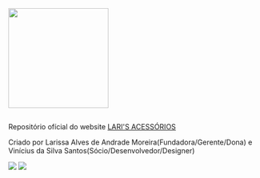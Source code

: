 <div class='body'>
  <img width="200px" src="https://laris-acessorios.netlify.app/imgs/Logo.webp">
  <h2></h2>
  <p>Repositório ofícial do website <a href="https://laris-acessorios.netlify.app/" target='_blank'>LARI'S ACESSÓRIOS</a></p>
  <p>Criado por Larissa Alves de Andrade Moreira(Fundadora/Gerente/Dona) e Vinícius da Silva Santos(Sócio/Desenvolvedor/Designer)</p>
  <a href="https://laris-acessorios.netlify.app/" target='_blank'><img src="https://laris-acessorios.netlify.app/imgs/banner-noviades.png"></a>
   <a href="https://laris-acessorios.netlify.app/" target='_blank'><img src="https://laris-acessorios.netlify.app/imgs/banner-footer-site.png"></a>
</div>
